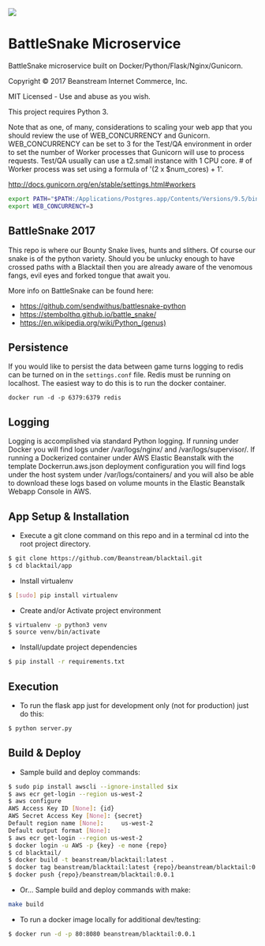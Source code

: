 <img src="http://www.beanstream.com/wp-content/uploads/2015/08/Beanstream-logo.png" />

# BattleSnake Microservice

BattleSnake microservice built on Docker/Python/Flask/Nginx/Gunicorn.

Copyright © 2017 Beanstream Internet Commerce, Inc.

MIT Licensed - Use and abuse as you wish.

This project requires Python 3.



Note that as one, of many, considerations to scaling your web app that you should review the use of WEB_CONCURRENCY and
Gunicorn. WEB_CONCURRENCY can be set to 3 for the Test/QA environment in order to set the number of Worker processes
that Gunicorn will use to process requests. Test/QA usually can use a t2.small instance with 1 CPU core. # of Worker
process was set using a formula of '(2 x $num_cores) + 1'.

http://docs.gunicorn.org/en/stable/settings.html#workers

```bash
export PATH="$PATH:/Applications/Postgres.app/Contents/Versions/9.5/bin"
export WEB_CONCURRENCY=3
```

## BattleSnake 2017

This repo is where our Bounty Snake lives, hunts and slithers. Of course our snake is of the python variety. Should you
be unlucky enough to have crossed paths with a Blacktail then you are already aware of the venomous fangs, evil eyes
and forked tongue that await you.

More info on BattleSnake can be found here:
- https://github.com/sendwithus/battlesnake-python
- https://stembolthq.github.io/battle_snake/
- https://en.wikipedia.org/wiki/Python_(genus)

## Persistence

If you would like to persist the data between game turns logging to redis can be turned on in the `settings.conf` file. Redis must be running on localhost. The easiest way to do this is to run the docker container.

`docker run -d -p 6379:6379 redis`

## Logging

Logging is accomplished via standard Python logging. If running under Docker you will find logs under /var/logs/nginx/
and /var/logs/supervisor/. If running a Dockerized container under AWS Elastic Beanstalk with the template
Dockerrun.aws.json deployment configuration you will find logs under the host system under /var/logs/containers/ and you
will also be able to download these logs based on volume mounts in the Elastic Beanstalk Webapp Console in AWS.

## App Setup & Installation

* Execute a git clone command on this repo and in a terminal cd into the root project directory.
```bash
$ git clone https://github.com/Beanstream/blacktail.git
$ cd blacktail/app
```
* Install virtualenv
```bash
$ [sudo] pip install virtualenv
```
* Create and/or Activate project environment
```bash
$ virtualenv -p python3 venv
$ source venv/bin/activate
```
* Install/update project dependencies
```bash
$ pip install -r requirements.txt
```

## Execution

* To run the flask app just for development only (not for production) just do this:
```bash
$ python server.py
```

## Build & Deploy

* Sample build and deploy commands:
```bash
$ sudo pip install awscli --ignore-installed six
$ aws ecr get-login --region us-west-2
$ aws configure
AWS Access Key ID [None]: {id}
AWS Secret Access Key [None]: {secret}
Default region name [None]:     us-west-2
Default output format [None]:
$ aws ecr get-login --region us-west-2
$ docker login -u AWS -p {key} -e none {repo}
$ cd blacktail/
$ docker build -t beanstream/blacktail:latest .
$ docker tag beanstream/blacktail:latest {repo}/beanstream/blacktail:0.0.1
$ docker push {repo}/beanstream/blacktail:0.0.1
```

* Or... Sample build and deploy commands with make:
```bash
make build
```

* To run a docker image locally for additional dev/testing:
```bash
$ docker run -d -p 80:8080 beanstream/blacktail:0.0.1
```
